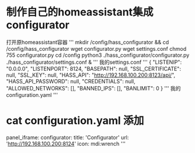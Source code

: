 # 制作自己的homeassistant集成configurator
打开原homeassistant容器
'''
mkdir /config/hass_configurator && cd /config/hass_configurator
wget configurator.py
wget settings.conf
chmod 755 configurator.py
cd /config
python3 ./hass_configurator/configurator.py ./hass_configurator/settings.conf &
'''
我的settings.conf
'''
{
    "LISTENIP": "0.0.0.0",
    "LISTENPORT": 8124,
    "BASEPATH": null,
    "SSL_CERTIFICATE": null,
    "SSL_KEY": null,
    "HASS_API": "http://192.168.100.200:8123/api/",
    "HASS_API_PASSWORD": null,
    "CREDENTIALS": null,
    "ALLOWED_NETWORKS": [],
    "BANNED_IPS": [],
    "BANLIMIT": 0
}
'''
我的configuration.yaml
'''
# cat configuration.yaml 添加
panel_iframe:
  configurator:
    title: 'Configurator'
    url: 'http://192.168.100.200:8124'
    icon: mdi:wrench
'''
